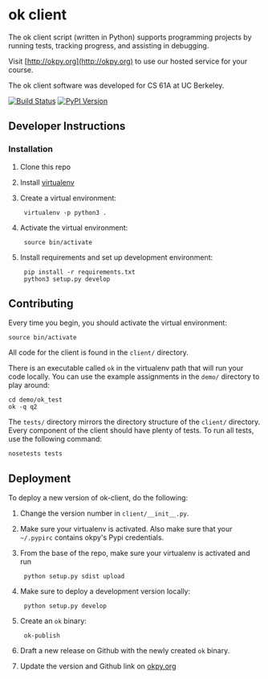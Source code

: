 ok client
=========

The ok client script (written in Python) supports programming projects
by running tests, tracking progress, and assisting in debugging.

Visit [http://okpy.org](http://okpy.org) to use our hosted service for
your course.

The ok client software was developed for CS 61A at UC Berkeley.

[![Build Status](https://travis-ci.org/Cal-CS-61A-Staff/ok-client.svg?branch=master)](https://travis-ci.org/Cal-CS-61A-Staff/ok-client)
[![PyPI Version](http://img.shields.io/pypi/v/okpy.svg)](https://pypi.python.org/pypi/okpy)

## Developer Instructions

### Installation

1. Clone this repo
2. Install [virtualenv](http://docs.python-guide.org/en/latest/dev/virtualenvs/)
3. Create a virtual environment:

        virtualenv -p python3 .
4. Activate the virtual environment:

        source bin/activate
5. Install requirements and set up development environment:

        pip install -r requirements.txt
        python3 setup.py develop

## Contributing

Every time you begin, you should activate the virtual environment:

    source bin/activate

All code for the client is found in the `client/` directory.

There is an executable called `ok` in the virtualenv path that will run your
code locally. You can use the example assignments in the `demo/` directory to
play around:

    cd demo/ok_test
    ok -q q2

The `tests/` directory mirrors the directory structure of the `client/`
directory. Every component of the client should have plenty of tests.
To run all tests, use the following command:

    nosetests tests

## Deployment

To deploy a new version of ok-client, do the following:

1. Change the version number in `client/__init__.py`.
2. Make sure your virtualenv is activated. Also make sure that your `~/.pypirc`
   contains okpy's Pypi credentials.
3. From the base of the repo, make sure your virtualenv is activated and run

        python setup.py sdist upload

4. Make sure to deploy a development version locally:

        python setup.py develop

5. Create an `ok` binary:

        ok-publish

6. Draft a new release on Github with the newly created `ok` binary.
7. Update the version and Github link on [okpy.org](https://okpy.org/admin/versions/ok-client)
